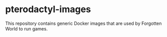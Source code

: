 # pterodactyl-images

This repository contains generic Docker images that are used by Forgotten World to run games.
